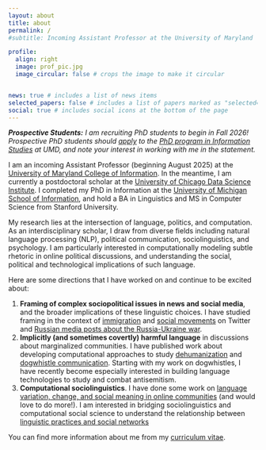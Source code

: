 ```yaml
---
layout: about
title: about
permalink: /
#subtitle: Incoming Assistant Professor at the University of Maryland

profile:
  align: right
  image: prof_pic.jpg
  image_circular: false # crops the image to make it circular


news: true # includes a list of news items
selected_papers: false # includes a list of papers marked as "selected={true}"
social: true # includes social icons at the bottom of the page
---
```

***Prospective Students:*** *I am recruiting PhD students to begin in Fall 2026! Prospective PhD students should [apply](https://ischool.umd.edu/academics/phd-information-studies/admissions) to the [PhD program in Information Studies](https://ischool.umd.edu/academics/phd-information-studies/) at UMD, and note your interest in working with me in the statement.*

I am an incoming Assistant Professor (beginning August 2025) at the [University of Maryland College of Information](https://ischool.umd.edu/). In the meantime, I am currently a postdoctoral scholar at the [University of Chicago Data Science Institute](https://datascience.uchicago.edu/). I completed my PhD in Information at the [University of Michigan School of Information](https://www.si.umich.edu/), and hold a BA in Linguistics and MS in Computer Science from Stanford University. 


My research lies at the intersection of language, politics, and computation. As an interdisciplinary scholar, I draw from diverse fields including natural language processing (NLP), political communication, sociolinguistics, and psychology. I am particularly interested in computationally modeling subtle rhetoric in online political discussions, and understanding the social, political and technological implications of such language. 

Here are some directions that I have worked on and continue to be excited about:

1. **Framing of complex sociopolitical issues in news and social media**, and the broader implications of these linguistic choices. I have studied framing in the context of [immigration](/assets/pdf/naacl_framing_2021.pdf) and [social movements](/assets/pdf/jqd_socialmovements_2024.pdf) on Twitter and [Russian media posts about the Russia-Ukraine war](/assets/pdf/emnlp_voynaslov_2022.pdf).
2. **Implicitly (and sometimes covertly) harmful language** in discussions about marginalized communities. I have published work about developing computational approaches to study [dehumanization](/assets/pdf/frontiers_dehumanization.pdf) and [dogwhistle communication](/assets/pdf/acl_dogwhistles_2023.pdf). Starting with my work on dogwhistles, I have recently become especially interested in building language technologies to study and combat antisemitism. 
3. **Computational sociolinguistics**. I have done some work on [language variation, change, and social meaning in online communities](/assets/pdf/scil_gendersent_2019.pdf) (and would love to do more!). I am interested in bridging sociolinguistics and computational social science to understand the relationship between [linguistic practices and social networks](/assets/pdf/icwsm_multilingual_2023.pdf)

You can find more information about me from my [curriculum vitae](/assets/pdf/CV_Aug2025.pdf).


